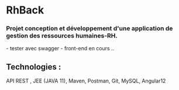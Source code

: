 # RhBack
<h3>Projet conception et développement d'une application de gestion des ressources humaines-RH.</h3>
- tester avec swagger
- front-end en cours ..


<h2>Technologies :</h2>
API REST , JEE (JAVA 11), Maven, Postman, Git, MySQL, Angular12
